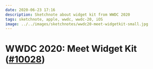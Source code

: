 ```yaml
---
date: 2020-06-23 17:16
description: Sketchnote about widget kit from WWDC 2020
tags: sketchnote, apple, wwdc, wwdc-20, iOS
image: ../../images/sketchnotes/wwdc20-meet-widgetkit-small.jpg
---
```


# WWDC 2020: Meet Widget Kit ([#10028](https://developer.apple.com/wwdc20/10028))
